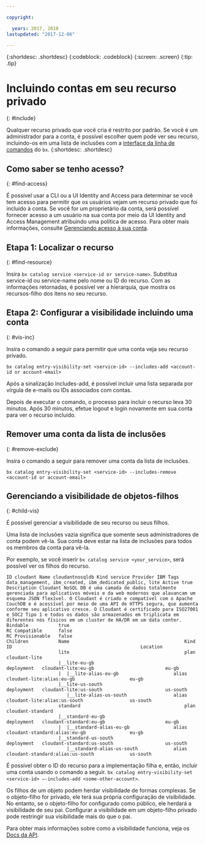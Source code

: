 ```yaml
---

copyright:

  years: 2017, 2018
lastupdated: "2017-12-06"

---
```


{:shortdesc: .shortdesc}
{:codeblock: .codeblock}
{:screen: .screen}
{:tip: .tip}

# Incluindo contas em seu recurso privado
{: #include}

Qualquer recurso privado que você cria é restrito por padrão. Se você é um administrador para a conta, é possível escolher quem pode ver seu recurso, incluindo-os em uma lista de inclusões com a [interface da linha de comandos](/docs/cli/reference/bluemix_cli/bx_cli.html#bluemix_catalog_entry_visibility_set) do `bx`.
{:shortdesc: .shortdesc}

## Como saber se tenho acesso?
{: #find-access}

É possível usar a CLI ou a UI Identity and Access para determinar se você tem acesso para permitir que os usuários vejam um recurso privado que foi incluído à conta. Se você for um proprietário da conta, será possível fornecer acesso a um usuário na sua conta por meio da UI Identity and Access Management atribuindo uma política de acesso. Para obter mais informações, consulte [Gerenciando acesso à sua conta](access.html).

## Etapa 1: Localizar o recurso
{: #find-resource}

Insira `bx catalog service <service-id or service-name>`. Substitua service-id ou service-name pelo nome ou ID do recurso. Com as informações retornadas, é possível ver a hierarquia, que mostra os recursos-filho dos itens no seu recurso.

## Etapa 2: Configurar a visibilidade incluindo uma conta
{: #vis-inc}

Insira o comando a seguir para permitir que uma conta veja seu recurso privado.

`bx catalog entry-visibility-set <service-id> --includes-add <account-id or account-email>`

Após a sinalização includes-add, é possível incluir uma lista separada por vírgula de e-mails ou IDs associados com contas.

Depois de executar o comando, o processo para incluir o recurso leva 30 minutos. Após 30 minutos, efetue logout e login novamente em sua conta para ver o recurso incluído.

## Remover uma conta da lista de inclusões
{: #remove-exclude}

Insira o comando a seguir para remover uma conta da lista de inclusões.

`bx catalog entry-visibility-set <service-id> --includes-remove <account-id or account-email>`

## Gerenciando a visibilidade de objetos-filhos
{: #child-vis}

É possível gerenciar a visibilidade de seu recurso ou seus filhos.

Uma lista de inclusões vazia significa que somente seus administradores de conta podem vê-la. Sua conta deve estar na lista de inclusões para todos os membros da conta para vê-la.

Por exemplo, se você inserir `bx catalog service <your_service>`, será possível ver os filhos do recurso.

```
ID cloudant Name cloudantnosqldb Kind service Provider IBM Tags data_management, ibm_created, ibm_dedicated_public, lite Active true Description Cloudant NoSQL DB é uma camada de dados totalmente gerenciada para aplicativos móveis e da web modernos que alavancam um esquema JSON flexível. O Cloudant é criado e compatível com o Apache CouchDB e é acessível por meio de uma API de HTTPS segura, que aumenta conforme seu aplicativo cresce. O Cloudant é certificado para ISO27001 e SOC2 Tipo 1 e todos os dados são armazenados em triplicata em diferentes nós físicos em um cluster de HA/DR em um data center.
Bindable           true
RC Compatible      false
RC Provisionable   false
Children           Name                                          Kind         ID                                               Location
                   lite                                          plan         cloudant-lite
                   |__lite-eu-gb                             deployment   cloudant-lite:eu-gb                          eu-gb
                   |  |__lite-alias-eu-gb                    alias        cloudant-lite:alias:eu-gb                    eu-gb
                   |__lite-us-south                          deployment   cloudant-lite:us-south                       us-south
                      |__lite-alias-us-south                 alias        cloudant-lite:alias:us-south                 us-south
                   standard                                      plan         cloudant-standard
                   |__standard-eu-gb                         deployment   cloudant-standard:eu-gb                      eu-gb
                   |  |__standard-alias-eu-gb                alias        cloudant-standard:alias:eu-gb                eu-gb
                   |__standard-us-south                      deployment   cloudant-standard:us-south                   us-south
                      |__standard-alias-us-south             alias        cloudant-standard:alias:us-south             us-south
```

É possível obter o ID do recurso para a implementação filha e, então, incluir uma conta usando o comando a seguir. `bx catalog entry-visibility-set <service-id> —-includes-add <some-other-account>`.

Os filhos de um objeto podem herdar visibilidade de formas complexas. Se o objeto-filho for privado, ele terá sua própria configuração de visibilidade. No entanto, se o objeto-filho for configurado como público, ele herdará a visibilidade de seu pai. Configurar a visibilidade em um objeto-filho privado pode restringir sua visibilidade mais do que o pai.

Para obter mais informações sobre como a visibilidade funciona, veja os [Docs da API](https://console.bluemix.net/apidocs/682).
